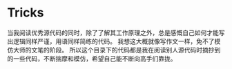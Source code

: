 # Tricks
当我阅读优秀源代码的同时，除了了解其工作原理之外，总是感慨自己如何才能写出逻辑同样严谨，用语同样简练的代码。
我想这大概就像写作文一样，免不了模仿大师的文笔的阶段。
所以这个目录下的代码都是我在阅读别人源代码时摘抄到的一些代码，不断揣摩和模仿，希望自己能不断向高手们靠拢。
